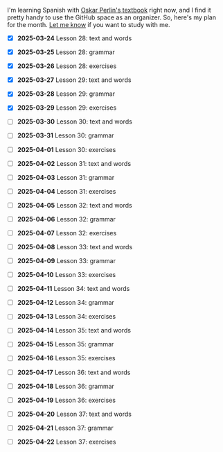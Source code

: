 I'm learning Spanish with [Oskar Perlin's textbook][1] right now, and I find it pretty handy to use the GitHub space as an organizer. So, here's my plan for the month. [Let me know][2] if you want to study with me.

- [x] **2025-03-24** Lesson 28: text and words
- [x] **2025-03-25** Lesson 28: grammar
- [x] **2025-03-26** Lesson 28: exercises
- [x] **2025-03-27** Lesson 29: text and words
- [x] **2025-03-28** Lesson 29: grammar
- [x] **2025-03-29** Lesson 29: exercises
- [ ] **2025-03-30** Lesson 30: text and words
- [ ] **2025-03-31** Lesson 30: grammar
- [ ] **2025-04-01** Lesson 30: exercises
- [ ] **2025-04-02** Lesson 31: text and words
- [ ] **2025-04-03** Lesson 31: grammar
- [ ] **2025-04-04** Lesson 31: exercises
- [ ] **2025-04-05** Lesson 32: text and words
- [ ] **2025-04-06** Lesson 32: grammar
- [ ] **2025-04-07** Lesson 32: exercises
- [ ] **2025-04-08** Lesson 33: text and words
- [ ] **2025-04-09** Lesson 33: grammar
- [ ] **2025-04-10** Lesson 33: exercises
- [ ] **2025-04-11** Lesson 34: text and words
- [ ] **2025-04-12** Lesson 34: grammar
- [ ] **2025-04-13** Lesson 34: exercises
- [ ] **2025-04-14** Lesson 35: text and words
- [ ] **2025-04-15** Lesson 35: grammar
- [ ] **2025-04-16** Lesson 35: exercises
- [ ] **2025-04-17** Lesson 36: text and words
- [ ] **2025-04-18** Lesson 36: grammar
- [ ] **2025-04-19** Lesson 36: exercises
- [ ] **2025-04-20** Lesson 37: text and words
- [ ] **2025-04-21** Lesson 37: grammar
- [ ] **2025-04-22** Lesson 37: exercises


  [1]: https://github.com/vitalizzare/oskar_perlin_spanish.git
  [2]: https://t.me/vitalizzare
<!--
**vitalizzare/vitalizzare** is a ✨ _special_ ✨ repository because its `README.md` (this file) appears on your GitHub profile.

Here are some ideas to get you started:

- 🔭 I’m currently working on ...
- 🌱 I’m currently learning ...
- 👯 I’m looking to collaborate on ...
- 🤔 I’m looking for help with ...
- 💬 Ask me about ...
- 📫 How to reach me: ...
- 😄 Pronouns: ...
- ⚡ Fun fact: ...
-->
